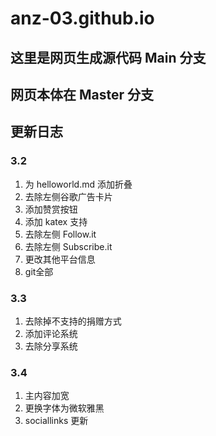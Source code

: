 # anz-03.github.io 
## 这里是网页生成源代码 Main 分支
## 网页本体在 Master 分支
## 更新日志
### 3.2
1. 为 helloworld.md 添加折叠
2. 去除左侧谷歌广告卡片
3. 添加赞赏按钮
4. 添加 katex 支持
5. 去除左侧 Follow.it
6. 去除左侧 Subscribe.it
7. 更改其他平台信息
8. git全部

### 3.3
1. 去除掉不支持的捐赠方式
2. 添加评论系统
3. 去除分享系统

### 3.4
1. 主内容加宽
2. 更换字体为微软雅黑
3. sociallinks 更新